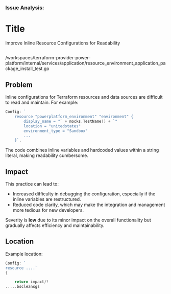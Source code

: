 ### Issue Analysis:

# Title

Improve Inline Resource Configurations for Readability

##

/workspaces/terraform-provider-power-platform/internal/services/application/resource_environment_application_package_install_test.go

## Problem

Inline configurations for Terraform resources and data sources are difficult to read and maintain. For example:

```go
Config: `
    resource "powerplatform_environment" "environment" {
        display_name = "` + mocks.TestName() + `"
        location = "unitedstates"
        environment_type = "Sandbox"
        ...
    }`,
```

The code combines inline variables and hardcoded values within a string literal, making readability cumbersome.

## Impact

This practice can lead to:

- Increased difficulty in debugging the configuration, especially if the inline variables are restructured.
- Reduced code clarity, which may make the integration and management more tedious for new developers.
  
Severity is **low** due to its minor impact on the overall functionality but gradually affects efficiency and maintainability.

## Location

Example location:

```go
Config: `
resource ....`
{

    return impact/!
.....bscleansgs